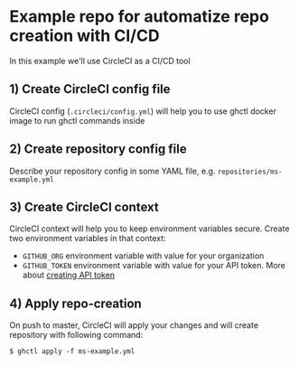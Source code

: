 # Example repo for automatize repo creation with CI/CD

In this example we'll use CircleCI as a CI/CD tool

## 1) Create CircleCI config file

CircleCI config (`.circleci/config.yml`) will help you to use ghctl docker image to run ghctl commands inside

## 2) Create repository config file

Describe your repository config in some YAML file, e.g. `repositories/ms-example.yml`

## 3) Create CircleCI context 

CircleCI context will help you to keep environment variables secure. 
Create two environment variables in that context:
  - `GITHUB_ORG` environment variable with value for your organization
  - `GITHUB_TOKEN` environment variable with value for your API token. More about [creating API token](https://help.github.com/en/github/authenticating-to-github/creating-a-personal-access-token-for-the-command-line) 

## 4) Apply repo-creation

On push to master, CircleCI will apply your changes and will create repository with following command:
```command
$ ghctl apply -f ms-example.yml
```